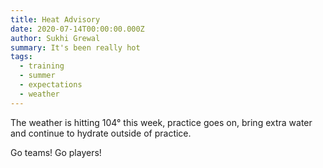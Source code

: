 ```yaml
---
title: Heat Advisory
date: 2020-07-14T00:00:00.000Z
author: Sukhi Grewal
summary: It's been really hot
tags:
  - training
  - summer
  - expectations
  - weather
---
```


The weather is hitting 104° this week, practice goes on, bring extra water and continue to hydrate outside of practice.

Go teams! Go players!
